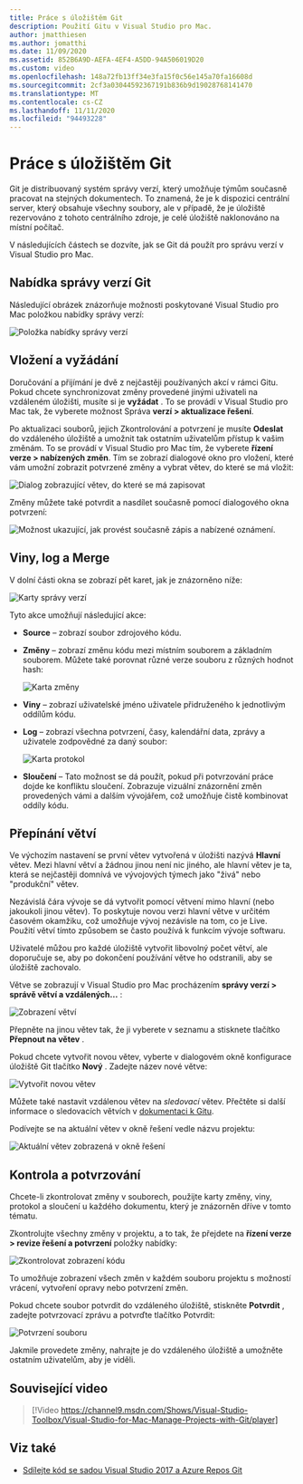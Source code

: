 ```yaml
---
title: Práce s úložištěm Git
description: Použití Gitu v Visual Studio pro Mac.
author: jmatthiesen
ms.author: jomatthi
ms.date: 11/09/2020
ms.assetid: 852B6A9D-AEFA-4EF4-A5DD-94A506019D20
ms.custom: video
ms.openlocfilehash: 148a72fb13ff34e3fa15f0c56e145a70fa16608d
ms.sourcegitcommit: 2cf3a03044592367191b836b9d19028768141470
ms.translationtype: MT
ms.contentlocale: cs-CZ
ms.lasthandoff: 11/11/2020
ms.locfileid: "94493228"
---
```

# <a name="working-with-git"></a>Práce s úložištěm Git

Git je distribuovaný systém správy verzí, který umožňuje týmům současně pracovat na stejných dokumentech. To znamená, že je k dispozici centrální server, který obsahuje všechny soubory, ale v případě, že je úložiště rezervováno z tohoto centrálního zdroje, je celé úložiště naklonováno na místní počítač.

V následujících částech se dozvíte, jak se Git dá použít pro správu verzí v Visual Studio pro Mac.

## <a name="git-version-control-menu"></a>Nabídka správy verzí Git

Následující obrázek znázorňuje možnosti poskytované Visual Studio pro Mac položkou nabídky správy verzí:

![Položka nabídky správy verzí](media/version-control-gitVersionControlMenu.png)

## <a name="push-and-pull"></a>Vložení a vyžádání

Doručování a přijímání je dvě z nejčastěji používaných akcí v rámci Gitu. Pokud chcete synchronizovat změny provedené jinými uživateli na vzdáleném úložišti, musíte si je **vyžádat** . To se provádí v Visual Studio pro Mac tak, že vyberete možnost Správa **verzí > aktualizace řešení**.

Po aktualizaci souborů, jejich Zkontrolování a potvrzení je musíte **Odeslat** do vzdáleného úložiště a umožnit tak ostatním uživatelům přístup k vašim změnám. To se provádí v Visual Studio pro Mac tím, že vyberete **řízení verze > nabízených změn**. Tím se zobrazí dialogové okno pro vložení, které vám umožní zobrazit potvrzené změny a vybrat větev, do které se má vložit:

![Dialog zobrazující větev, do které se má zapisovat](media/version-control-gitPush.png)

Změny můžete také potvrdit a nasdílet současně pomocí dialogového okna potvrzení:

![Možnost ukazující, jak provést současně zápis a nabízené oznámení.](media/version-control-commitPush.png)

## <a name="blame-log-and-merge"></a>Viny, log a Merge

V dolní části okna se zobrazí pět karet, jak je znázorněno níže:

![Karty správy verzí](media/version-control-gitTabs.png)

Tyto akce umožňují následující akce:

* **Source** – zobrazí soubor zdrojového kódu.
* **Změny** – zobrazí změnu kódu mezi místním souborem a základním souborem. Můžete také porovnat různé verze souboru z různých hodnot hash:

    ![Karta změny](media/version-control-gitChange.png)

* **Viny** – zobrazí uživatelské jméno uživatele přidruženého k jednotlivým oddílům kódu.
* **Log** – zobrazí všechna potvrzení, časy, kalendářní data, zprávy a uživatele zodpovědné za daný soubor:

    ![Karta protokol](media/version-control-gitLog.png)

* **Sloučení** – Tato možnost se dá použít, pokud při potvrzování práce dojde ke konfliktu sloučení. Zobrazuje vizuální znázornění změn provedených vámi a dalším vývojářem, což umožňuje čistě kombinovat oddíly kódu.

## <a name="switching-branches"></a>Přepínání větví

Ve výchozím nastavení se první větev vytvořená v úložišti nazývá **Hlavní** větev. Mezi hlavní větví a žádnou jinou není nic jiného, ale hlavní větev je ta, která se nejčastěji domnívá ve vývojových týmech jako "živá" nebo "produkční" větev.

Nezávislá čára vývoje se dá vytvořit pomocí větvení mimo hlavní (nebo jakoukoli jinou větev). To poskytuje novou verzi hlavní větve v určitém časovém okamžiku, což umožňuje vývoj nezávisle na tom, co je Live. Použití větví tímto způsobem se často používá k funkcím vývoje softwaru.

Uživatelé můžou pro každé úložiště vytvořit libovolný počet větví, ale doporučuje se, aby po dokončení používání větve ho odstranili, aby se úložiště zachovalo.

Větve se zobrazují v Visual Studio pro Mac procházením **správy verzí > správě větví a vzdálených...** :

![Zobrazení větví](media/version-control-gitBranch2.png)

Přepněte na jinou větev tak, že ji vyberete v seznamu a stisknete tlačítko **Přepnout na větev** .

Pokud chcete vytvořit novou větev, vyberte v dialogovém okně konfigurace úložiště Git tlačítko **Nový** . Zadejte název nové větve:

![Vytvořit novou větev](media/version-control-gitBranch.png)

Můžete také nastavit vzdálenou větev na _sledovací_ větev. Přečtěte si další informace o sledovacích větvích v [dokumentaci k Gitu](https://git-scm.com/book/en/v2/Git-Branching-Remote-Branches#Tracking-Branches).

Podívejte se na aktuální větev v okně řešení vedle názvu projektu:

 ![Aktuální větev zobrazená v okně řešení](media/version-control-gitBranchName.png)

## <a name="reviewing-and-committing"></a>Kontrola a potvrzování

Chcete-li zkontrolovat změny v souborech, použijte karty změny, viny, protokol a sloučení u každého dokumentu, který je znázorněn dříve v tomto tématu.

Zkontrolujte všechny změny v projektu, a to tak, že přejdete na **řízení verze > revize řešení a potvrzení** položky nabídky:

![Zkontrolovat zobrazení kódu](media/version-control-gitReviewCommit.png)

To umožňuje zobrazení všech změn v každém souboru projektu s možností vrácení, vytvoření opravy nebo potvrzení změn.

Pokud chcete soubor potvrdit do vzdáleného úložiště, stiskněte **Potvrdit** , zadejte potvrzovací zprávu a potvrďte tlačítko Potvrdit:

![Potvrzení souboru](media/version-control-gitCommit.png)

Jakmile provedete změny, nahrajte je do vzdáleného úložiště a umožněte ostatním uživatelům, aby je viděli.

## <a name="related-video"></a>Související video

> [!Video https://channel9.msdn.com/Shows/Visual-Studio-Toolbox/Visual-Studio-for-Mac-Manage-Projects-with-Git/player]

## <a name="see-also"></a>Viz také

* [Sdílejte kód se sadou Visual Studio 2017 a Azure Repos Git](/azure/devops/repos/git/share-your-code-in-git-vs-2017)
